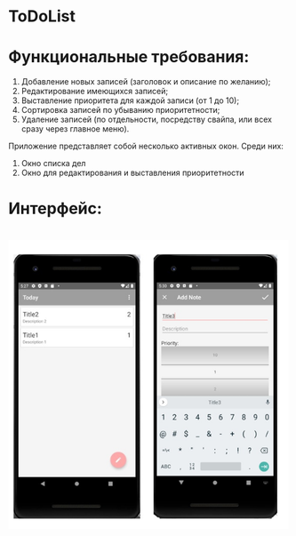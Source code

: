 # ToDoList
# Функциональные требования:
 1. Добавление новых записей (заголовок и описание по желанию);
 2. Редактирование имеющихся записей;
 3. Выставление приоритета для каждой записи (от 1 до 10);
 4. Сортировка записей по убыванию приоритетности;
 5. Удаление записей (по отдельности, посредству свайпа, или всех сразу через главное меню).
 
Приложение представляет собой несколько активных окон. Среди них:
 1.	Окно списка дел
 2.	Окно для редактирования и выставления приоритетности
# Интерфейс:
# ![Image alt](https://github.com/1u2r3y/ToDoList/blob/master/Maket/maket.png)
